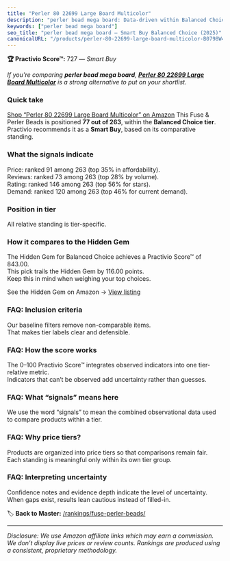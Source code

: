 ```yaml
---
title: "Perler 80 22699 Large Board Multicolor"
description: "perler bead mega board: Data-driven within Balanced Choice ranking using the Practivio Score™. Positioned by quality, value, demand, findability, momentum."
keywords: ["perler bead mega board"]
seo_title: "perler bead mega board — Smart Buy Balanced Choice (2025)"
canonicalURL: "/products/perler-80-22699-large-board-multicolor-B0798W4NN9/"
---
```


**🏆 Practivio Score™:** 727 — _Smart Buy_


*If you're comparing **perler bead mega board**, **[Perler 80 22699 Large Board Multicolor](https://www.amazon.com/dp/B0798W4NN9?tag=practivio-20)** is a strong alternative to put on your shortlist.*
### Quick take
[Shop “Perler 80 22699 Large Board Multicolor” on Amazon](https://www.amazon.com/dp/B0798W4NN9?tag=practivio-20)
This Fuse & Perler Beads is positioned **77 out of 263**, within the **Balanced Choice tier**.  
Practivio recommends it as a **Smart Buy**, based on its comparative standing.

### What the signals indicate
Price: ranked 91 among 263 (top 35% in affordability).  
Reviews: ranked 73 among 263 (top 28% by volume).  
Rating: ranked 146 among 263 (top 56% for stars).  
Demand: ranked 120 among 263 (top 46% for current demand).

### Position in tier
All relative standing is tier-specific.

### How it compares to the Hidden Gem
The Hidden Gem for Balanced Choice achieves a Practivio Score™ of 843.00.  
This pick trails the Hidden Gem by 116.00 points.  
Keep this in mind when weighing your top choices.  

See the Hidden Gem on Amazon → [View listing](https://www.amazon.com/dp/B013TS50NQ?tag=practivio-20)

### FAQ: Inclusion criteria
Our baseline filters remove non-comparable items.  
That makes tier labels clear and defensible.

### FAQ: How the score works
The 0–100 Practivio Score™ integrates observed indicators into one tier-relative metric.  
Indicators that can’t be observed add uncertainty rather than guesses.

### FAQ: What “signals” means here
We use the word “signals” to mean the combined observational data used to compare products within a tier.

### FAQ: Why price tiers?
Products are organized into price tiers so that comparisons remain fair.  
Each standing is meaningful only within its own tier group.

### FAQ: Interpreting uncertainty
Confidence notes and evidence depth indicate the level of uncertainty.  
When gaps exist, results lean cautious instead of filled-in.


🏷️ **Back to Master:** [/rankings/fuse-perler-beads/](/rankings/fuse-perler-beads/)

---
_Disclosure: We use Amazon affiliate links which may earn a commission. We don’t display live prices or review counts. Rankings are produced using a consistent, proprietary methodology._

